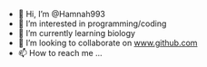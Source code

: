 - 👋 Hi, I’m @Hamnah993
- 👀 I’m interested in programming/coding
- 🌱 I’m currently learning biology
- 💞️ I’m looking to collaborate on www.github.com
- 📫 How to reach me ...

<!---
Hamnah993/Hamnah993 is a ✨ special ✨ repository because its `README.md` (this file) appears on your GitHub profile.
You can click the Preview link to take a look at your changes.
--->
